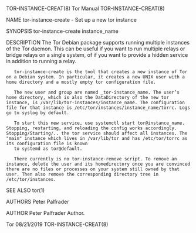 TOR-INSTANCE-CREAT(8)                                                                                                                                  Tor Manual                                                                                                                                 TOR-INSTANCE-CREAT(8)

NAME
       tor-instance-create - Set up a new tor instance

SYNOPSIS
       tor-instance-create instance_name

DESCRIPTION
       The Tor Debian package supports running multiple instances of the Tor daemon. This can be useful if you want to run multiple relays or bridge relays on a single system, of if you want to provide a hidden service in addition to running a relay.

       tor-instance-create is the tool that creates a new instance of Tor on a Debian system. In particular, it creates a new UNIX user with a home directory and a mostly empty tor configuration file.

       The new user and group are named _tor-instance_name. The user’s home directory, which is also the DataDirectory of the new tor instance, is /var/lib/tor-instances/instance_name. The configuration file for that instance is /etc/tor/instances/instance_name/torrc. Logs go to syslog by default.

       To start this new service, use systemctl start tor@instance_name. Stopping, restarting, and reloading the config works accordingly. Stopping/Starting/.. the tor service should affect all instances. The "main" instance which lives in /var/lib/tor and has /etc/tor/torrc as its configuration file is known
       to systemd as tor@default.

       There currently is no tor-instance-remove script. To remove an instance, delete the user and its homedirectory once you are convinced there are no files or processes on your system still owned by that user. Then also remove the corresponding directory tree in /etc/tor/instances.

SEE ALSO
       tor(1)

AUTHORS
           Peter Palfrader

AUTHOR
       Peter Palfrader
           Author.

Tor                                                                                                                                                    08/21/2019                                                                                                                                 TOR-INSTANCE-CREAT(8)
